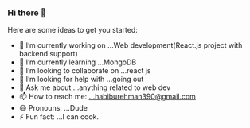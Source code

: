 ### Hi there 👋

Here are some ideas to get you started:

- 🔭 I’m currently working on ...Web development(React.js project with backend support) 
- 🌱 I’m currently learning ...MongoDB
- 👯 I’m looking to collaborate on ...react js
- 🤔 I’m looking for help with ...going out
- 💬 Ask me about ...anything related to web dev
- 📫 How to reach me: ...habiburehman390@gmail.com
- 😄 Pronouns: ...Dude
- ⚡ Fun fact: ...I can cook. 
